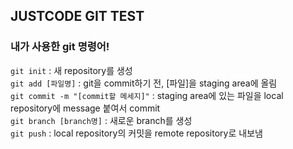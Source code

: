 ## JUSTCODE GIT TEST

### 내가 사용한 git 명령어!

`git init` : 새 repository를 생성<br>
`git add [파일명]` : git을 commit하기 전, [파일]을 staging area에 올림<br>
`git commit -m "[commit할 메세지]"` : staging area에 있는 파일을 local repository에 message 붙여서 commit<br>
`git branch [branch명]` : 새로운 branch를 생성<br>
`git push` : local repository의 커밋을 remote repository로 내보냄<br>
